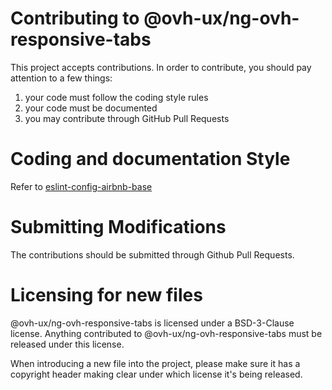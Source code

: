 # Contributing to @ovh-ux/ng-ovh-responsive-tabs

This project accepts contributions. In order to contribute, you should
pay attention to a few things:

1. your code must follow the coding style rules
2. your code must be documented
3. you may contribute through GitHub Pull Requests

# Coding and documentation Style

Refer to [eslint-config-airbnb-base](https://github.com/airbnb/javascript/tree/master/packages/eslint-config-airbnb-base)

# Submitting Modifications

The contributions should be submitted through Github Pull Requests.

# Licensing for new files

@ovh-ux/ng-ovh-responsive-tabs is licensed under a BSD-3-Clause license. Anything
contributed to @ovh-ux/ng-ovh-responsive-tabs must be released under this license.

When introducing a new file into the project, please make sure it has a
copyright header making clear under which license it's being released.

